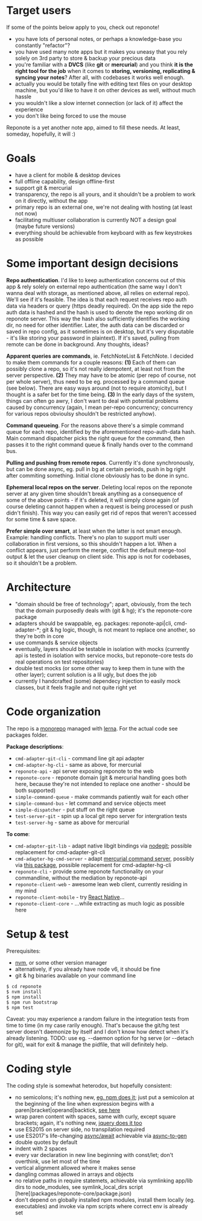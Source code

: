Target users
============

If some of the points below apply to you, check out reponote!

* you have lots of personal notes, or perhaps a knowledge-base you constantly "refactor"?
* you have used many note apps but it makes you uneasy that you rely solely on 3rd party to store & backup your precious data
* you're familiar with a **DVCS** (like **git** or **mercurial**) and you think **it is the right tool for the job** when it comes to **storing, versioning, replicating & syncing your notes**? After all, with codebases it works well enough.
* actually you would be totally fine with editing text files on your desktop machine, but you'd like to have it on other devices as well, without much hassle
* you wouldn't like a slow internet connection (or lack of it) affect the experience
* you don't like being forced to use the mouse

Reponote is a yet another note app, aimed to fill these needs. At least, someday, hopefully, it will :)

Goals
=====

* have a client for mobile & desktop devices
* full offline capability, design offline-first
* support git & mercurial
* transparency, the repo is all yours, and it shouldn't be a problem to work on it directly, without the app
* primary repo is an external one, we're not dealing with hosting (at least not now)
* facilitating multiuser collaboration is currently NOT a design goal (maybe future versions)
* everything should be achievable from keyboard with as few keystrokes as possible


Some important design decisions
===============================

**Repo authentication**. I'd like to keep authentication concerns out of this app & rely solely on external repo authentication (the same way I don't wanna deal with storage, as mentioned above, all relies on external repo). We'll see if it's feasible. The idea is that each request receives repo auth data via headers or query (https deadly required). On the app side the repo auth data is hashed and the hash is used to denote the repo working dir on reponote server. This way the hash also sufficiently identifies the working dir, no need for other identifier. Later, the auth data can be discarded or saved in repo config, as it sometimes is on desktop, but it's very disputable - it's like storing your password in plaintext). If it's saved, pulling from remote can be done in background. Any thoughts, ideas?

**Apparent queries are commands**, ie. FetchNoteList & FetchNote. I decided to make them commands for a couple reasons: **(1)** Each of them can possibly clone a repo, so it's not really idempotent, at least not from the server perspective. **(2)** They may have to be atomic (per repo of course, not per whole server), thus need to be eg. processed by a command queue (see below). There are easy ways around (not to require atomicity), but I thought is a safer bet for the time being. **(3)** In the early days of the system, things can often go awry, I don't want to deal with potential problems caused by concurrency (again, I mean per-repo concurrency; concurrency for various repos obvioulsy shouldn't be restricted anyhow).

**Command queueing**. For the reasons above there's a simple command queue for each repo, identified by the aforementioned repo-auth-data hash. Main command dispatcher picks the right queue for the command, then passes it to the right command queue & finally hands over to the command bus.

**Pulling and pushing from remote repos**. Currently it's done synchronously, but can be done async, eg. pull in bg at certain periods, push in bg right after commiting something. Initial clone obviously has to be done in sync.

**Ephemeral local repos on the server**. Deleting local repos on the reponote server at any given time shouldn't break anything as a consequence of some of the above points - if it's deleted, it will simply clone again (of course deleting cannot happen when a request is being processed or push didn't finish). This way you can easily get rid of repos that weren't accessed for some time & save space.

**Prefer simple over smart**, at least when the latter is not smart enough. Example: handling conflicts. There's no plan to support multi user collaboration in first versions, so this shouldn't happen a lot. When a conflict appears, just perform the merge, conflict the default merge-tool output & let the user cleanup on client side. This app is not for codebases, so it shouldn't be a problem.

Architecture
============

* "domain should be free of technology"; apart, obviously, from the tech that the domain purposedly deals with (git & hg); it's the reponote-core package
* adapters should be swappable, eg. packages: reponote-api|cli, cmd-adapter-*; git & hg logic, though, is not meant to replace one another, so they're both in core
* use commands & service objects
* eventually, layers should be testable in isolation with mocks (currently api is tested in isolation with service mocks, but reponote-core tests do real operations on test repositories)
* double test mocks (or some other way to keep them in tune with the other layer); current solution is a lil ugly, but does the job
* currently I handcrafted (some) dependecy injection to easily mock classes, but it feels fragile and not quite right yet

Code organization
=================

The repo is a [monorepo](https://github.com/babel/babel/blob/master/doc/design/monorepo.md) managed with [lerna](https://github.com/lerna/lerna). For the actual code see packages folder.

**Package descriptions**:

* `cmd-adapter-git-cli` - command line git api adapter
* `cmd-adapter-hg-cli` - same as above, for mercurial
* `reponote-api` - api server exposing reponote to the web
* `reponote-core` - reponote domain (git & mercurial handling goes both here, because they're not intended to replace one another - should be both supported)
* `simple-command-queue` - make commands patiently wait for each other
* `simple-command-bus` - let command and service objects meet
* `simple-dispatcher` - put stuff on the right queue 
* `test-server-git` - spin up a local git repo server for intergration tests 
* `test-server-hg` - same as above for mercurial

**To come**:

* `cmd-adapter-git-lib` - adapt native libgit bindings via [nodegit](https://github.com/nodegit/nodegit); possible replacement for cmd-adapter-git-cli 
* `cmd-adapter-hg-cmd-server` - adapt [mercurial command server](https://www.mercurial-scm.org/wiki/CommandServer), possibly via [this package](https://www.npmjs.com/package/hg), possible replacement for cmd-adapter-hg-cli
* `reponote-cli` - provide some reponote functionality on your commandline, without the mediation by reponote-api  
* `reponote-client-web` - awesome lean web client, currently residing in my mind
* `reponote-client-mobile` - try [React Native](https://facebook.github.io/react-native/)...
* `reponote-client-core` - ...while extracting as much logic as possible here


Setup & test
============

Prerequisites:

* [nvm](https://github.com/creationix/nvm#install-script), or some other version manager
* alternatively, if you already have node v6, it should be fine
* git & hg binaries available on your command line

```
$ cd reponote
$ nvm install
$ npm install
$ npm run bootstrap
$ npm test
```
Caveat: you may experience a random failure in the integration tests from time to time (in my case rarily enough). That's because the git/hg test server doesn't daemonize by itself and I don't know how detect when it's already listening. TODO: use eg. --daemon option for hg serve (or --detach for git), wait for exit & manage the pidfile, that will definitely help.


Coding style
============

The coding style is somewhat heterodox, but hopefully consistent:

* no semicolons; it's nothing new, [eg. npm does it](https://github.com/npm/npm/tree/master/lib); just put a semicolon at the beginning of the line when expression begins with a paren|bracket|operand|backtick, [see here](http://blog.izs.me/post/2353458699/an-open-letter-to-javascript-leaders-regarding)
* wrap paren content with spaces, same with curly, except square brackets; again, it's nothing new, [jquery does it too](https://github.com/jquery/jquery/tree/master/src)
* use ES2015 on server side, no transpilation required
* use ES2017's life-changing [async/await](https://medium.com/@tmvvr/ecmascript-async-await-to-the-rescue-fc379ff89146#.yre9hvnyq) achievable via [async-to-gen](https://github.com/leebyron/async-to-gen)
* double quotes by default
* indent with 2 spaces
* every var declaration in new line beginning with const/let; don't overthink, use let most of the time
* vertical alignment allowed where it makes sense
* dangling commas allowed in arrays and objects
* no relative paths in require statemets, achievable via symlinking app/lib dirs to node_modules, see symlink_local_dirs script [here[(packages/reponote-core/package.json)
* don't depend on globally installed npm modules, install them locally (eg. executables) and invoke via npm scripts where correct env is already set 